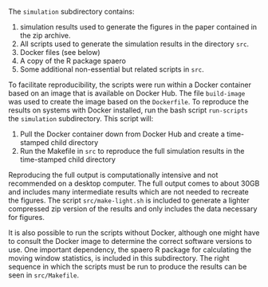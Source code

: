 The ``simulation`` subdirectory contains:
1) simulation results used to generate the figures in the paper contained in the zip archive.
2) All scripts used to generate the simulation results in the directory ``src``.
3) Docker files (see below)
4) A copy of the R package spaero
5) Some additional non-essential but related scripts in ``src``.

To facilitate reproducibility, the scripts were run within a Docker container based on an image that is available on Docker Hub. The file ``build-image`` was used to create the image based on
the ``Dockerfile``. To reproduce the results on systems with Docker installed, run the bash script ``run-scripts`` the ``simulation`` subdirectory. This script will:

1) Pull the Docker container down from Docker Hub and create a time-stamped child directory 
2) Run the Makefile in ``src`` to reproduce the full simulation results in the time-stamped child directory

Reproducing the full output is computationally intensive and not recommended on a desktop computer. The full output comes to about 30GB and includes many intermediate results which are not needed to recreate the figures. The script ``src/make-light.sh`` is included to generate a lighter compressed zip version of the results and only includes the data necessary for figures.

It is also possible to run the scripts without Docker, although one might have to consult the Docker image to determine the correct software versions to use. One important dependency, the spaero
R package for calculating the moving window statistics, is included in this subdirectory. The right sequence in which the scripts must be run to produce the results can be seen in ``src/Makefile``.
